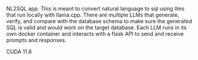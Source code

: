 NL2SQL app. This is meant to convert natural language to sql using llms that run locally with llama.cpp.
There are multiple LLMs that generate, verify, and compare with the database schema to make sure the generated SQL is valid and would work on the target database.
Each LLM runs in its own docker container and interacts with a flask API to send and receive prompts and responses.

CUDA 11.8
